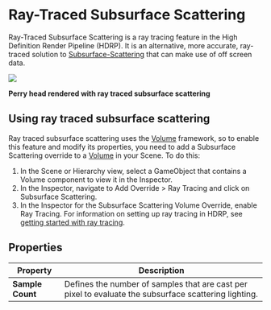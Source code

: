 # Ray-Traced Subsurface Scattering

Ray-Traced Subsurface Scattering is a ray tracing feature in the High Definition Render Pipeline (HDRP). It is an alternative, more accurate, ray-traced solution to [Subsurface-Scattering](Subsurface-Scattering.md) that can make use of off screen data.

![](Images/RayTracedSubsurfaceScattering.png)

**Perry head rendered with ray traced subsurface scattering**

## Using ray traced subsurface scattering

Ray traced subsurface scattering uses the [Volume](Volumes.md) framework, so to enable this feature and modify its properties, you need to add a Subsurface Scattering override to a [Volume](Volumes.md) in your Scene. To do this:

1. In the Scene or Hierarchy view, select a GameObject that contains a Volume component to view it in the Inspector.
2. In the Inspector, navigate to Add Override > Ray Tracing and click on Subsurface Scattering.
3. In the Inspector for the Subsurface Scattering Volume Override, enable Ray Tracing. For information on setting up ray tracing in HDRP, see [getting started with ray tracing](Ray-Tracing-Getting-Started.md).

## Properties

| Property       | Description                                                  |
| -------------- | ------------------------------------------------------------ |
| **Sample Count**  | Defines the number of samples that are cast per pixel to evaluate the subsurface scattering lighting. |
